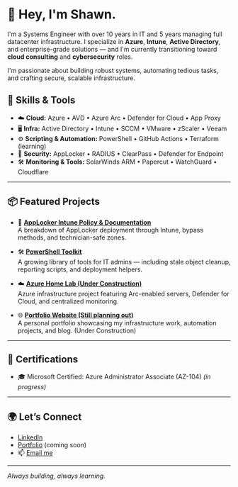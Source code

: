 # 👋 Hey, I'm Shawn.

I'm a Systems Engineer with over 10 years in IT and 5 years managing full datacenter infrastructure. I specialize in **Azure**, **Intune**, **Active Directory**, and enterprise-grade solutions — and I'm currently transitioning toward **cloud consulting** and **cybersecurity** roles.

I'm passionate about building robust systems, automating tedious tasks, and crafting secure, scalable infrastructure.


## 🧠 Skills & Tools

- ☁️ **Cloud:** Azure • AVD • Azure Arc • Defender for Cloud • App Proxy  
- 🖥️ **Infra:** Active Directory • Intune • SCCM • VMware • zScaler • Veeam  
- ⚙️ **Scripting & Automation:** PowerShell • GitHub Actions • Terraform (learning)  
- 🔐 **Security:** AppLocker • RADIUS • ClearPass • Defender for Endpoint  
- 🛠️ **Monitoring & Tools:** SolarWinds ARM • Papercut • WatchGuard • Cloudflare  

---

## 📦 Featured Projects

- 🔐 **[AppLocker Intune Policy & Documentation](#)**  
  A breakdown of AppLocker deployment through Intune, bypass methods, and technician-safe zones.

- 🛠️ **[PowerShell Toolkit](#)**  
  A growing library of tools for IT admins — including stale object cleanup, reporting scripts, and deployment helpers.

- ☁️ **[Azure Home Lab (Under Construction)](#)**  
  Azure infrastructure project featuring Arc-enabled servers, Defender for Cloud, and centralized monitoring.

- 🌐 **[Portfolio Website (Still planning out)](https://github.com/shawnptavares/portfolio)**  
  A personal portfolio showcasing my infrastructure work, automation projects, and blog. (Under Construction)

---

## 📜 Certifications
- 🎓 Microsoft Certified: Azure Administrator Associate (AZ-104) _(in progress)_

---

## 🌍 Let’s Connect

- [LinkedIn](https://www.linkedin.com/in/shawn-tavares-6763b8152/)  
- [Portfolio](#) (coming soon)  
- 📫 [Email me](mailto:shawn.tavares@outlook.com)

---
_Always building, always learning._
